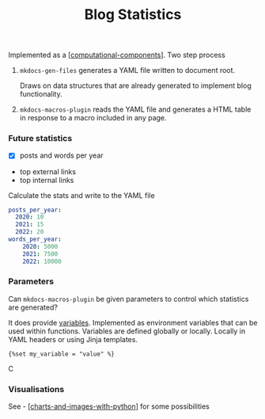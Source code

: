﻿---
backlinks:
- title: Seek
  url: /seek/seek.html
- title: Computational components
  url: /colophon/computational-components.html
- title: Statistics and Analytics
  url: /colophon/statistics-and-analytics.html
tags:
- colophon
- statistics
- analytics
title: Blog Statistics
type: note
---
Implemented as a [[computational-components]]. Two step process

1. `mkdocs-gen-files` generates a YAML file written to document root.

    Draws on data structures that are already generated to implement blog functionality. 
2. `mkdocs-macros-plugin` reads the YAML file and generates a HTML table in response to a macro included in any page.

### Future statistics

- [x] posts and words per year
- top external links
- top internal links

Calculate the stats and write to the YAML file

```yaml
posts_per_year:
  2020: 10
  2021: 15
  2022: 20
words_per_year:
    2020: 5000
    2021: 7500
    2022: 10000 
```

### Parameters

Can `mkdocs-macros-plugin` be given parameters to control which statistics are generated?

It does provide [variables](https://mkdocs-macros-plugin.readthedocs.io/en/latest/#variables). Implemented as environment variables that can be used within functions. Variables are defined globally or locally. Locally in YAML headers or using Jinja templates.

```jinja2
{%set my_variable = "value" %}
```

C



### Visualisations

See - [[charts-and-images-with-python]] for some possibilities


[//begin]: # "Autogenerated link references for markdown compatibility"
[computational-components]: computational-components "Computational components"
[charts-and-images-with-python]: ../sense/Web-development/foam-dev/charts-and-images-with-python "Charts and images with Python"
[//end]: # "Autogenerated link references"